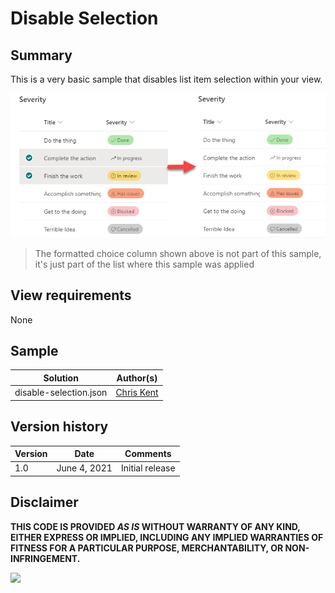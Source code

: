 # Disable Selection

## Summary
This is a very basic sample that disables list item selection within your view.

![screenshot](./assets/screenshot.png)

> The formatted choice column shown above is not part of this sample, it's just part of the list where this sample was applied

## View requirements

None

## Sample

Solution|Author(s)
--------|---------
disable-selection.json | [Chris Kent](https://twitter.com/theChrisKent)

## Version history

Version|Date|Comments
-------|----|--------
1.0|June 4, 2021|Initial release

## Disclaimer
**THIS CODE IS PROVIDED *AS IS* WITHOUT WARRANTY OF ANY KIND, EITHER EXPRESS OR IMPLIED, INCLUDING ANY IMPLIED WARRANTIES OF FITNESS FOR A PARTICULAR PURPOSE, MERCHANTABILITY, OR NON-INFRINGEMENT.**


<img src="https://pnptelemetry.azurewebsites.net/sp-dev-list-formatting/view-samples/disable-selection" />
